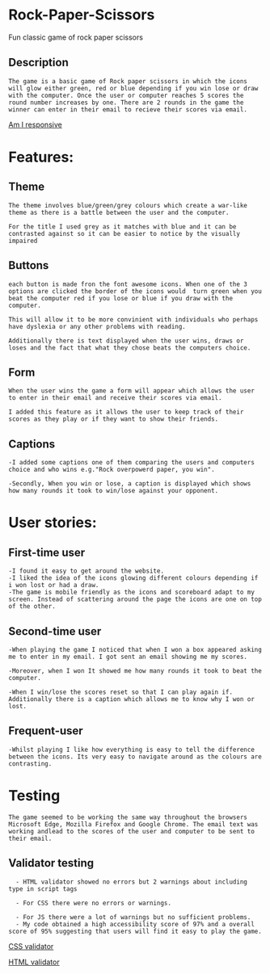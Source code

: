 # Rock-Paper-Scissors
Fun classic game of rock paper scissors
## Description
    The game is a basic game of Rock paper scissors in which the icons will glow either green, red or blue depending if you win lose or draw with the computer. Once the user or computer reaches 5 scores the round number increases by one. There are 2 rounds in the game the winner can enter in their email to recieve their scores via email. 

 [Am I responsive](https://ui.dev/amiresponsive?url=https://8000-salms358-rockpapersciss-g2ikctro4ln.ws-eu89.gitpod.io/)
 # Features:
 ## Theme
    The theme involves blue/green/grey colours which create a war-like theme as there is a battle between the user and the computer. 
    
    For the title I used grey as it matches with blue and it can be contrasted against so it can be easier to notice by the visually impaired


## Buttons
    each button is made fron the font awesome icons. When one of the 3 options are clicked the border of the icons would  turn green when you beat the computer red if you lose or blue if you draw with the computer. 
    
    This will allow it to be more convinient with individuals who perhaps have dyslexia or any other problems with reading. 
    
    Additionally there is text displayed when the user wins, draws or loses and the fact that what they chose beats the computers choice.
   
## Form
    When the user wins the game a form will appear which allows the user to enter in their email and receive their scores via email. 
    
    I added this feature as it allows the user to keep track of their scores as they play or if they want to show their friends. 
## Captions
    -I added some captions one of them comparing the users and computers choice and who wins e.g."Rock overpowerd paper, you win". 

    -Secondly, When you win or lose, a caption is displayed which shows how many rounds it took to win/lose against your opponent.
  # User stories:
  ## First-time user
    -I found it easy to get around the website.
    -I liked the idea of the icons glowing different colours depending if i won lost or had a draw.
    -The game is mobile friendly as the icons and scoreboard adapt to my screen. Instead of scattering around the page the icons are one on top of the other.

  ## Second-time user
    -When playing the game I noticed that when I won a box appeared asking me to enter in my email. I got sent an email showing me my scores.

    -Moreover, when I won It showed me how many rounds it took to beat the computer.

    -When I win/lose the scores reset so that I can play again if. Additionally there is a caption which allows me to know why I won or lost.


  ## Frequent-user
    -Whilst playing I like how everything is easy to tell the difference between the icons. Its very easy to navigate around as the colours are contrasting.

  # Testing
    The game seemed to be working the same way throughout the browsers Microsoft Edge, Mozilla Firefox and Google Chrome. The email text was working andlead to the scores of the user and computer to be sent to their email.

  ## Validator testing

      - HTML validator showed no errors but 2 warnings about including type in script tags 

      - For CSS there were no errors or warnings.

      - For JS there were a lot of warnings but no sufficient problems.
      - My code obtained a high accessibility score of 97% and a overall score of 95% suggesting that users will find it easy to play the game.
  [CSS validator](https://jigsaw.w3.org/css-validator/validator?uri=https%3A%2F%2F8000-salms358-rockpapersciss-g2ikctro4ln.ws-eu89b.gitpod.io%2F&profile=css3svg&usermedium=all&warning=1&vextwarning=&lang=en)

  [HTML validator](https://validator.w3.org/nu/?doc=https%3A%2F%2F8000-salms358-rockpapersciss-g2ikctro4ln.ws-eu89b.gitpod.io%2F)